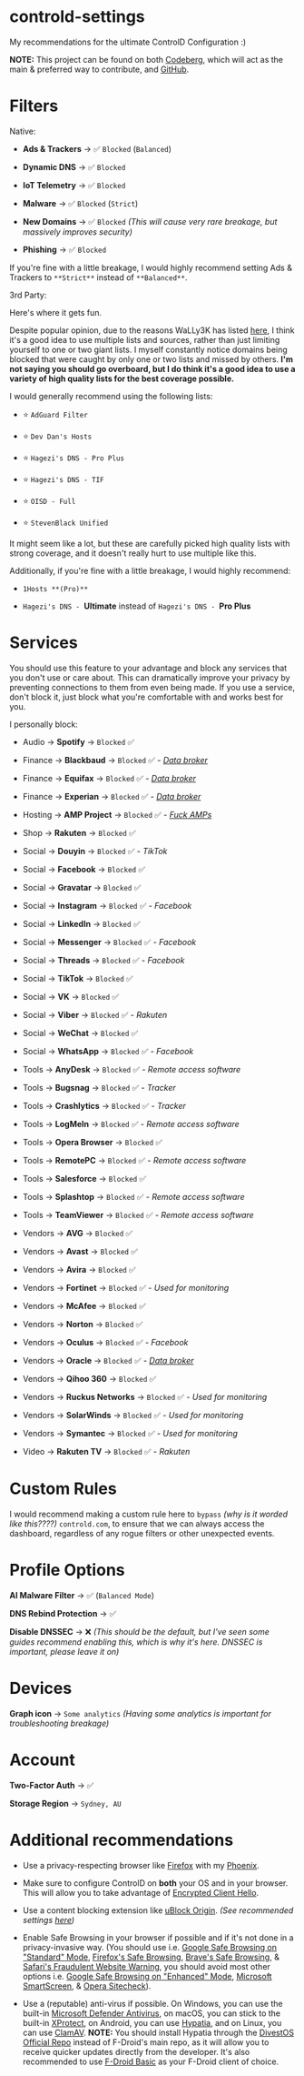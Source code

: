 # controld-settings

My recommendations for the ultimate ControlD Configuration :)

**NOTE:** This project can be found on both [Codeberg](https://codeberg.org/celenity/controld-settings), which will act as the main & preferred way to contribute, and [GitHub](https://github.com/celenityy/controld-settings).

# Filters 

Native:

* **Ads & Trackers** -> ✅ `Blocked` (`Balanced`)

* **Dynamic DNS** -> ✅ `Blocked`

* **IoT Telemetry** -> ✅ `Blocked`

* **Malware** -> ✅ `Blocked` (`Strict`)

* **New Domains** -> ✅ `Blocked` *(This will cause very rare breakage, but massively improves security)*

* **Phishing** -> ✅ `Blocked`

If you're fine with a little breakage, I would highly recommend setting Ads & Trackers to `**Strict**` instead of `**Balanced**`.

3rd Party:

Here's where it gets fun.

Despite popular opinion, due to the reasons WaLLy3K has listed [here](https://github.com/WaLLy3K/wally3k.github.io?tab=readme-ov-file#why-use-this-over-other-sources), I think it's a good idea to use multiple lists and sources, rather than just limiting yourself to one or two giant lists. I myself constantly notice domains being blocked that were caught by only one or two lists and missed by others. **I'm not saying you should go overboard, but I do think it's a good idea to use a variety of high quality lists for the best coverage possible.**

I would generally recommend using the following lists:

* ⭐️ `AdGuard Filter`

* ⭐️ `Dev Dan's Hosts`

* ⭐️ `Hagezi's DNS - Pro Plus`

* ⭐️ `Hagezi's DNS - TIF`

* ⭐️ `OISD - Full`

* ⭐️ `StevenBlack Unified`

It might seem like a lot, but these are carefully picked high quality lists with strong coverage, and it doesn't really hurt to use multiple like this.

Additionally, if you're fine with a little breakage, I would highly recommend:

* `1Hosts **(Pro)**`

* `Hagezi's DNS - `**Ultimate** instead of `Hagezi's DNS - `**Pro Plus**

# Services

You should use this feature to your advantage and block any services that you don't use or care about. This can dramatically improve your privacy by preventing connections to them from even being made. If you use a service, don't block it, just block what you're comfortable with and works best for you.

I personally block:

* Audio -> **Spotify** -> `Blocked` ✅

* Finance -> **Blackbaud** -> `Blocked` ✅ - *[Data broker](https://privacyrights.org/data-brokers/blackbaud-inc)*

* Finance -> **Equifax** -> `Blocked` ✅ - *[Data broker](https://privacyrights.org/data-brokers/equifax-information-services-llc)*

* Finance -> **Experian** -> `Blocked` ✅ - *[Data broker](https://privacyrights.org/data-brokers/experian-data-corp)*

* Hosting -> **AMP Project** -> `Blocked` ✅ - *[Fuck AMPs](https://brave.com/privacy-updates/18-de-amp/#why-is-amp-harmful)*

* Shop -> **Rakuten** -> `Blocked` ✅

* Social -> **Douyin** -> `Blocked` ✅ - *TikTok*

* Social -> **Facebook** -> `Blocked` ✅

* Social -> **Gravatar** -> `Blocked` ✅

* Social -> **Instagram** -> `Blocked` ✅ - *Facebook*

* Social -> **LinkedIn** -> `Blocked` ✅

* Social -> **Messenger** -> `Blocked` ✅ - *Facebook*

* Social -> **Threads** -> `Blocked` ✅ - *Facebook*

* Social -> **TikTok** -> `Blocked` ✅

* Social -> **VK** -> `Blocked` ✅

* Social -> **Viber** -> `Blocked` ✅ - *Rakuten*

* Social -> **WeChat** -> `Blocked` ✅

* Social -> **WhatsApp** -> `Blocked` ✅ - *Facebook*

* Tools -> **AnyDesk** -> `Blocked` ✅ - *Remote access software*

* Tools -> **Bugsnag** -> `Blocked` ✅ - *Tracker*

* Tools -> **Crashlytics** -> `Blocked` ✅ - *Tracker*

* Tools -> **LogMeIn** -> `Blocked` ✅ - *Remote access software*

* Tools -> **Opera Browser** -> `Blocked` ✅

* Tools -> **RemotePC** -> `Blocked` ✅ - *Remote access software*

* Tools -> **Salesforce** -> `Blocked` ✅

* Tools -> **Splashtop** -> `Blocked` ✅ - *Remote access software*

* Tools -> **TeamViewer** -> `Blocked` ✅ - *Remote access software*

* Vendors -> **AVG** -> `Blocked` ✅

* Vendors -> **Avast** -> `Blocked` ✅

* Vendors -> **Avira** -> `Blocked` ✅

* Vendors -> **Fortinet** -> `Blocked` ✅ - *Used for monitoring*

* Vendors -> **McAfee** -> `Blocked` ✅

* Vendors -> **Norton** -> `Blocked` ✅

* Vendors -> **Oculus** -> `Blocked` ✅ - *Facebook*

* Vendors -> **Oracle** -> `Blocked` ✅ - *[Data broker](https://privacyrights.org/data-brokers/oracle-america-inc-oracle-data-cloud)*

* Vendors -> **Qihoo 360** -> `Blocked` ✅

* Vendors -> **Ruckus Networks** -> `Blocked` ✅ - *Used for monitoring*

* Vendors -> **SolarWinds** -> `Blocked` ✅ - *Used for monitoring*

* Vendors -> **Symantec** -> `Blocked` ✅ - *Used for monitoring*

* Video -> **Rakuten TV** -> `Blocked` ✅ - *Rakuten*

# Custom Rules

I would recommend making a custom rule here to `bypass` *(why is it worded like this????)* `controld.com`, to ensure that we can always access the dashboard, regardless of any rogue filters or other unexpected events.

# Profile Options

**AI Malware Filter** -> ✅ (`Balanced Mode`)

**DNS Rebind Protection** -> ✅

**Disable DNSSEC** -> ❌ *(This should be the default, but I've seen some guides recommend enabling this, which is why it's here. DNSSEC is important, please leave it on)*

# Devices

**Graph icon** -> `Some analytics` *(Having some analytics is important for troubleshooting breakage)*

# Account

**Two-Factor Auth** -> ✅

**Storage Region** -> `Sydney, AU`

# Additional recommendations

* Use a privacy-respecting browser like [Firefox](https://www.mozilla.org/firefox/) with my [Phoenix](https://phoenix.celenity.dev).

* Make sure to configure ControlD on **both** your OS and in your browser. This will allow you to take advantage of [Encrypted Client Hello](https://blog.cloudflare.com/announcing-encrypted-client-hello).

* Use a content blocking extension like [uBlock Origin](https://github.com/gorhill/uBlock). *(See recommended settings [here](https://codeberg.org/celenity/ublock-origin-settings))*

* Enable Safe Browsing in your browser if possible and if it's not done in a privacy-invasive way. (You should use i.e. [Google Safe Browsing on "Standard" Mode](https://safebrowsing.google.com/), [Firefox's Safe Browsing](https://support.mozilla.org/kb/how-does-phishing-and-malware-protection-work), [Brave's Safe Browsing](https://brave.com/privacy/browser/#safe-browsing), & [Safari's Fraudulent Website Warning](https://www.apple.com/legal/privacy/data/en/safari/), you should avoid most other options i.e. [Google Safe Browsing on "Enhanced" Mode](https://safebrowsing.google.com/), [Microsoft SmartScreen](https://learn.microsoft.com/windows/security/operating-system-security/virus-and-threat-protection/microsoft-defender-smartscreen/), & [Opera Sitecheck](https://blogs.opera.com/security/2021/01/making-browsing-safe-from-phishing/)).

* Use a (reputable) anti-virus if possible. On Windows, you can use the built-in [Microsoft Defender Antivirus](https://wikipedia.org/wiki/Microsoft_Defender_Antivirus), on macOS, you can stick to the built-in [XProtect](https://support.apple.com/guide/security/protecting-against-malware-sec469d47bd8/web), on Android, you can use [Hypatia](https://f-droid.org/packages/us.spotco.malwarescanner/), and on Linux, you can use [ClamAV](https://www.clamav.net/). **NOTE:** You should install Hypatia through the [DivestOS Official Repo](https://divestos.org/fdroid/official/?fingerprint=E4BE8D6ABFA4D9D4FEEF03CDDA7FF62A73FD64B75566F6DD4E5E577550BE8467) instead of F-Droid's main repo, as it will allow you to receive quicker updates directly from the developer. It's also recommended to use [F-Droid Basic](https://f-droid.org/en/packages/org.fdroid.basic/) as your F-Droid client of choice.